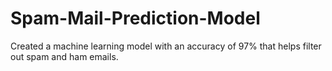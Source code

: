 # Spam-Mail-Prediction-Model

Created a machine learning model with an accuracy of 97% that helps filter out spam and ham emails. 

